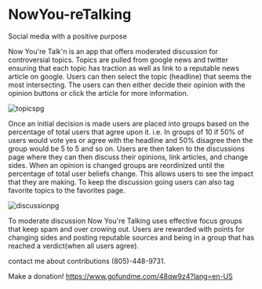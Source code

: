 # NowYou-reTalking
Social media with a positive purpose 

Now You're Talk'n is an app that offers moderated discussion for controversial topics. Topics are pulled from google news and twitter ensuring that each topic has traction as well as link to a reputable news article on google. Users can then select the topic (headline) that seems the most intersecting. The users can then either decide their opinion with the opinion buttons or click the article for more information. 


![topicspg](https://user-images.githubusercontent.com/6510141/27975493-f746bf48-6327-11e7-9f17-d19b72615217.png)

Once an initial decision is made users are placed into groups based on the percentage of total users that agree upon it. i.e. In groups of 10 if 50% of users would vote yes or agree with the headline and 50% disagree then the group would be 5 to 5 and so on. Users are then taken to the discussions page where they can then discuss their opinions, link articles, and change sides. When an opinion is changed groups are reordinized until the percentage of total user beliefs change. This allows users to see the impact that they are making. To keep the discussion going users can also tag favorite topics to the favorites page. 

![discussionpg](https://user-images.githubusercontent.com/6510141/27976808-b9080f6a-632d-11e7-936e-c397657f5608.png)

To moderate discussion Now You're Talking uses effective focus groups that keep spam and over crowing out. Users are rewarded with points for changing sides and posting reputable sources and being in a group that has reached a verdict(when all users agree).

contact me about contributions (805)-448-9731.

Make a donation!
https://www.gofundme.com/48qw9z4?lang=en-US



